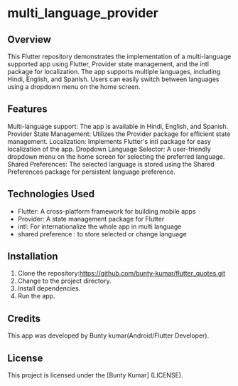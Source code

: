 # multi_language_provider

## Overview
This Flutter repository demonstrates the implementation of a multi-language supported app using Flutter, Provider state management, and the intl package for localization. The app supports multiple languages, including Hindi, English, and Spanish. Users can easily switch between languages using a dropdown menu on the home screen.

## Features
Multi-language support: The app is available in Hindi, English, and Spanish.
Provider State Management: Utilizes the Provider package for efficient state management.
Localization: Implements Flutter's intl package for easy localization of the app.
Dropdown Language Selector: A user-friendly dropdown menu on the home screen for selecting the preferred language.
Shared Preferences: The selected language is stored using the Shared Preferences package for persistent language preference.

## Technologies Used

- Flutter: A cross-platform framework for building mobile apps
- Provider: A state management package for Flutter
- intl: For internationalize the whole app in multi language
- shared preference : to store selected or change language 

## Installation

1. Clone the repository:https://github.com/bunty-kumar/flutter_quotes.git
2. Change to the project directory.
3. Install dependencies.
4. Run the app.

## Credits

This app was developed by Bunty kumar(Android/Flutter Developer).

## License

This project is licensed under the [Bunty Kumar] (LICENSE).
